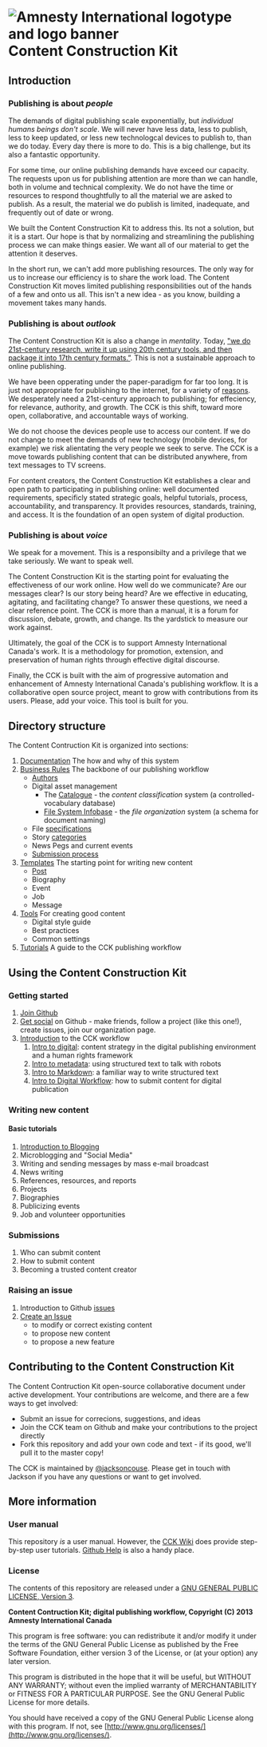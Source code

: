 ![Amnesty International logotype and logo banner](http://amnesty.ca/sites/default/files/ai-lockup-2c-banner.png)
Content Construction Kit
===================================

## Introduction

### Publishing is about _people_

The demands of digital publishing scale exponentially, but _individual humans beings don't scale_. We will never have less data, less to publish, less to keep updated, or less new technologcal devices to publish to, than we do today. Every day there is more to do. This is a big challenge, but its also a fantastic opportunity.

For some time, our online publishing demands have exceed our capacity. The requests upon us for publishing attention are more than we can handle, both in volume and technical complexity. We do not have the time or resources to respond thoughtfully to all the material we are asked to publish. As a result, the material we do publish is limited, inadequate, and frequently out of date or wrong. 

We built the Content Construction Kit to address this. Its not a solution, but it is a start. Our hope is that by normalizing and streamlining the publishing process we can make things easier. We want all of our material to get the attention it deserves.

In the short run, we can't add more publishing resources. The only way for us to increase our efficiency is to share the work load. The Content Construction Kit moves limited publishing responsibilities out of the hands of a few and onto us all. This isn't a new idea - as you know, building a movement takes many hands. 

### Publishing is about _outlook_

The Content Construction Kit is also a change in _mentality_. Today, ["we do 21st-century research, write it up using 20th century tools, and then package it into 17th century formats.”](http://facilitatingchange.org/2012/11/failfaire-dc-publishing/). This is not a sustainable approach to online publishing.

We have been opperating under the paper-paradigm for far too long. It is just not appropriate for publishing to the internet, for a variety of [reasons](/docs/). We desperately need a 21st-century approach to publishing; for effeciency, for relevance, authority, and growth. The CCK is this shift, toward more open, collaborative, and accountable ways of working. 

We do not choose the devices people use to access our content. If we do not change to meet the demands of new technology (mobile devices, for example) we risk alientating the very people we seek to serve. The CCK is a move towards publishing content that can be distributed anywhere, from text messages to TV screens. 

For content creators, the Content Construction Kit establishes a clear and open path to participating in publishing online: well documented requirements, specificly stated strategic goals, helpful tutorials, process, accountability, and transparency. It provides resources, standards, training, and access. It is the foundation of an open system of digital production. 

### Publishing is about _voice_

We speak for a movement. This is a responsibilty and a privilege that we take seriously. We want to speak well.

The Content Construction Kit is the starting point for evaluating the effectiveness of our work online. How well do we communicate? Are our messages clear? Is our story being heard? Are we effective in educating, agitating, and facilitating change? To answer these questions, we need a clear reference point. The CCK is more than a manual, it is a forum for discussion, debate, growth, and change. Its the yardstick to measure our work against. 

Ultimately, the goal of the CCK is to support Amnesty International Canada's work. It is a methodology for promotion, extension, and preservation of human rights through effective digital discourse. 

Finally, the CCK is built with the aim of progressive automation and enhancement of Amnesty International Canada's publishing workflow. It is a collaborative open source project, meant to grow with contributions from its users. Please, add your voice. This tool is built for you.

## Directory structure

The Content Contruction Kit is organized into sections:

1. [Documentation](/docs)
	The how and why of this system
1. [Business Rules](/rules)
	The backbone of our publishing workflow
	- [Authors](/rules/authors.md)
	- Digital asset management
		- The [Catalogue](/rules/catalogue.md) - the _content classification_ system (a controlled-vocabulary database)
		- [File System Infobase](/rules/file-names.md) - the _file organization_ system (a schema for document naming)
	- File [specifications](/rules/formats)
	- Story [categories](/rules/categories.md)
	- News Pegs and current events
	- [Submission process](/rules/submission-process.md)
1. [Templates](/templates)
	The starting point for writing new content
	- [Post](/templates/post.md)
	- Biography 
	- Event
	- Job
	- Message
1. [Tools](/tools)
	For creating good content
	- Digital style guide
	- Best practices
	- Common settings
1. [Tutorials](/wiki)
	A guide to the CCK publishing workflow 

## Using the Content Construction Kit

### Getting started

1. [Join Github](https://github.com/) 
1. [Get social](https://help.github.com/articles/be-social) on Github - make friends, follow a project (like this one!), create issues, join our organization page.
1. [Introduction](/wiki#getting-started) to the CCK workflow
	1. [Intro to digital](https://github.com/AmnestyInternational/ContentKit/wiki/Introduction-to-Digital-Publishing): content strategy in the digital publishing environment and a human rights framework
	1. [Intro to metadata](https://github.com/AmnestyInternational/ContentKit/wiki/Introduction-to-Metadata): using structured text to talk with robots
	1. [Intro to Markdown](https://github.com/AmnestyInternational/ContentKit/wiki/Introduction-to-Markdown): a familiar way to write structured text
	1. [Intro to Digital Workflow](https://github.com/AmnestyInternational/ContentKit/wiki/How-to-Submit-New-Content): how to submit content for digital publication

### Writing new content

#### Basic tutorials

1. [Introduction to Blogging](/wiki/blogging-for-human-rights)
1. Microblogging and "Social Media"
1. Writing and sending messages by mass e-mail broadcast
1. News writing
1. References, resources, and reports
1. Projects
1. Biographies
1. Publicizing events
1. Job and volunteer opportunities

### Submissions

1. Who can submit content
1. How to submit content
1. Becoming a trusted content creator

### Raising an issue

1. Introduction to Github [issues](https://github.com/blog/831-issues-2-0-the-next-generation)
1. [Create an Issue](/issues?state=open) 
	- to modify or correct existing content
	- to propose new content
	- to propose a new feature

## Contributing to the Content Construction Kit

The Content Contruction Kit open-source collaborative document under active development. Your contributions are welcome, and there are a few ways to get involved:

- Submit an issue for correcions, suggestions, and ideas 
- Join the CCK team on Github and make your contributions to the project directly 
- Fork this repository and add your own code and text - if its good, we'll pull it to the master copy!

The CCK is maintained by [@jacksoncouse](https://github.com/jacksoncouse). Please get in touch with Jackson if you have any questions or want to get involved.

## More information

### User manual

This repository _is_ a user manual. However, the [CCK Wiki](https://github.com/AmnestyInternational/ContentKit/wiki) does provide step-by-step user tutorials. [Github Help](https://help.github.com/) is also a handy place.

### License

The contents of this repository are released under a [GNU GENERAL PUBLIC LICENSE, Version 3](/LICENSE.txt). 

**Content Contruction Kit; digital publishing workflow, Copyright (C) 2013 Amnesty International Canada**

This program is free software: you can redistribute it and/or modify it under the terms of the GNU General Public License as published by the Free Software Foundation, either version 3 of the License, or (at your option) any later version.

This program is distributed in the hope that it will be useful, but WITHOUT ANY WARRANTY; without even the implied warranty of MERCHANTABILITY or FITNESS FOR A PARTICULAR PURPOSE.  See the GNU General Public License for more details.

You should have received a copy of the GNU General Public License along with this program.  If not, see [http://www.gnu.org/licenses/](http://www.gnu.org/licenses/).
